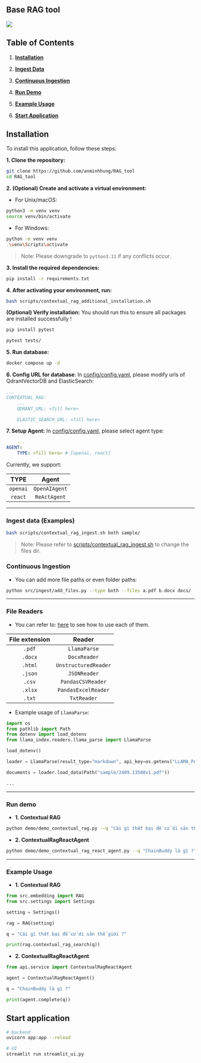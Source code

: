 ## **Base RAG tool**

![](./public/contextual_rag.png)

## **Table of Contents**

1. [**Installation**](#installation)

2. [**Ingest Data**](#ingest-data-examples)

3. [**Continuous Ingestion**](#continuous-ingestion)

4. [**Run Demo**](#run-demo)

5. [**Example Usage**](#example-usage)

6. [**Start Application**](#start-application)

## **Installation**

To install this application, follow these steps:

**1. Clone the repository:**

```bash
git clone https://github.com/anminhhung/RAG_tool
cd RAG_tool
```

**2. (Optional) Create and activate a virtual environment:**

-   For Unix/macOS:

```bash
python3 -m venv venv
source venv/bin/activate
```

-   For Windows:

```bash
python -m venv venv
.\venv\Scripts\activate
```

> Note: Please downgrade to `python3.11` if any conflicts occur.

**3. Install the required dependencies:**

```bash
pip install -r requirements.txt
```

**4. After activating your environment, run:**

```bash
bash scripts/contextual_rag_additional_installation.sh
```

**(Optional) Verify installation:** You should run this to ensure all packages are installed successfully !

```bash
pip install pytest

pytest tests/
```

**5. Run database:**

```bash
docker compose up -d
```

**6. Config URL for database**: In [config/config.yaml](./config/config.yaml), please modify urls of QdrantVectorDB and ElasticSearch:

```yml
...
CONTEXTUAL_RAG:
    ...
    QDRANT_URL: <fill here>

    ELASTIC_SEARCH_URL: <fill here>
```

**7. Setup Agent:** In [config/config.yaml](./config/config.yaml), please select agent type:

```yml
    ...
AGENT:
    TYPE: <fill here> # [openai, react]
```

Currently, we support:

|   TYPE   |     Agent     |
| :------: | :-----------: |
| `openai` | `OpenAIAgent` |
| `react`  | `ReActAgent`  |

---

### **Ingest data (Examples)**

```bash
bash scripts/contextual_rag_ingest.sh both sample/
```

> Note: Please refer to [scripts/contextual_rag_ingest.sh](scripts/contextual_rag_ingest.sh) to change the files dir.

### **Continuous Ingestion**

-   You can add more file paths or even folder paths:

```bash
python src/ingest/add_files.py --type both --files a.pdf b.docx docs/ ...
```

---

### **File Readers**

-   You can refer to: [here](./tests/test_loader.py) to see how to use each of them.

| File extension |        Reader        |
| :------------: | :------------------: |
|     `.pdf`     |     `LlamaParse`     |
|    `.docx`     |     `DocxReader`     |
|    `.html`     | `UnstructuredReader` |
|    `.json`     |     `JSONReader`     |
|     `.csv`     |  `PandasCSVReader`   |
|    `.xlsx`     | `PandasExcelReader`  |
|     `.txt`     |     `TxtReader`      |

-   Example usage of `LlamaParse`:

```python
import os
from pathlib import Path
from dotenv import load_dotenv
from llama_index.readers.llama_parse import LlamaParse

load_dotenv()

loader = LlamaParse(result_type="markdown", api_key=os.getenv("LLAMA_PARSE_API_KEY"))

documents = loader.load_data(Path("sample/2409.13588v1.pdf"))

...
```

---

### **Run demo**

-   **1. Contextual RAG**

```bash
python demo/demo_contextual_rag.py --q "Cái gì thất bại đề cử di sản thế giới ?" --compare --debug
```

-   **2. ContextualRagReactAgent**

```bash
python demo/demo_contextual_rag_react_agent.py --q "ChainBuddy là gì ?"
```

---

### **Example Usage**

-   **1. Contextual RAG**

```python
from src.embedding import RAG
from src.settings import Settings

setting = Settings()

rag = RAG(setting)

q = "Cái gì thất bại đề cử di sản thế giới ?"

print(rag.contextual_rag_search(q))
```

-   **2. ContextualRagReactAgent**

```python
from api.service import ContextualRagReactAgent

agent = ContextualRagReactAgent()

q = "ChainBuddy là gì ?"

print(agent.complete(q))
```

## **Start application**

```bash
# backend
uvicorn app:app --reload

# UI
streamlit run streamlit_ui.py
```
